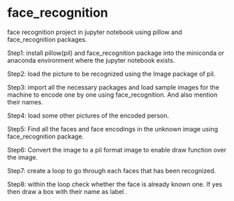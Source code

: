 # face_recognition
face recognition project in jupyter notebook using pillow and face_recognition packages.


Step1: install pillow(pil) and face_recognition package into the miniconda or anaconda  environment where the jupyter notebook exists.

Step2: load the picture to be recognized using the Image package of pil.

Step3: import all the necessary packages and load sample images for the machine to encode one by one using face_recognition. And also mention their names.

Step4: load some other pictures of the encoded person.

Step5: Find all the faces and face encodings in the unknown image using face_recognition package.

Step6: Convert the image to a pil format image to enable draw function over the image.

Step7: create a loop to go through each faces that has been recognized.

Step8: within the loop check whether the face is already known one. If yes then draw a box with their name as label . 

